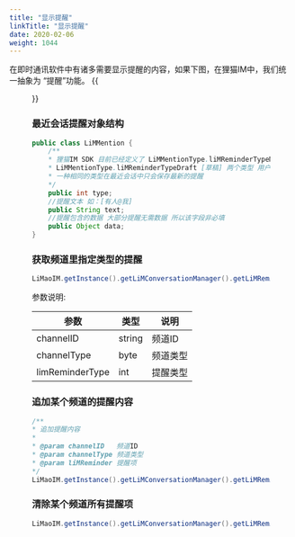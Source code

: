 ```yaml
---
title: "显示提醒"
linkTitle: "显示提醒"
date: 2020-02-06
weight: 1044
---
```



在即时通讯软件中有诸多需要显示提醒的内容，如果下图，在狸猫IM中，我们统一抽象为 “提醒”功能。
{{<figure src ="../reminder.png" title ="">}}

### 最近会话提醒对象结构
```java
public class LiMMention {
    /**
    * 狸猫IM SDK 目前已经定义了 LiMMentionType.liMReminderTypeMentionMe [有人@我]
    * LiMMentionType.liMReminderTypeDraft [草稿] 两个类型 用户可以根据自己的需求自定义类型，
    * 一种相同的类型在最近会话中只会保存最新的提醒
    */
    public int type;
    //提醒文本 如：[有人@我]
    public String text;
    //提醒包含的数据 大部分提醒无需数据 所以该字段非必填
    public Object data;
}
```

###  获取频道里指定类型的提醒
```java
LiMaoIM.getInstance().getLiMConversationManager().getLiMReminderManager().getReminder(channelId, channelType, limReminderType);
```
参数说明:

参数 | 类型 | 说明
---|--- |---
channelID | string | 频道ID
channelType | byte | 频道类型
limReminderType | int | 提醒类型

### 追加某个频道的提醒内容
```java
/**
* 追加提醒内容
*
* @param channelID   频道ID
* @param channelType 频道类型
* @param liMReminder 提醒项
*/
LiMaoIM.getInstance().getLiMConversationManager().getLiMReminderManager().appendReminder(channelId, channelType, liMReminder);
```

### 清除某个频道所有提醒项
```java
LiMaoIM.getInstance().getLiMConversationManager().getLiMReminderManager().clearAllReminder(channelId, channelType);
```